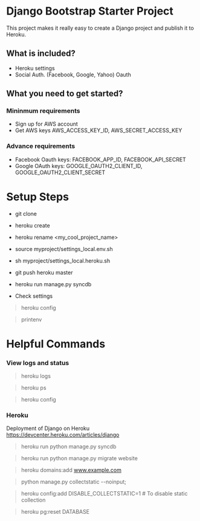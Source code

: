 Django Bootstrap Starter Project
============================
This project makes it really easy to create a Django project and publish it to Heroku.


What is included?
-----------------
* Heroku settings
* Social Auth. (Facebook, Google, Yahoo) Oauth


What you need to get started?
-----------------------------

### Mininmum requirements

* Sign up for AWS account
* Get AWS keys AWS_ACCESS_KEY_ID, AWS_SECRET_ACCESS_KEY


### Advance requirements

* Facebook Oauth keys: FACEBOOK_APP_ID, FACEBOOK_API_SECRET
* Google OAuth keys: GOOGLE_OAUTH2_CLIENT_ID, GOOGLE_OAUTH2_CLIENT_SECRET



Setup Steps
===========

* git clone
* heroku create
* heroku rename <my_cool_project_name>
* source myproject/settings_local.env.sh
* sh myproject/settings_local.heroku.sh
* git push heroku master
* heroku run manage.py syncdb


* Check settings

> heroku config

> printenv



Helpful Commands
================



### View logs and status
> heroku logs

> heroku ps

> heroku config


### Heroku 
Deployment of Django on Heroku https://devcenter.heroku.com/articles/django

> heroku run python manage.py syncdb

> heroku run python manage.py migrate website


> heroku domains:add www.example.com


> python manage.py collectstatic --noinput;

> heroku config:add DISABLE_COLLECTSTATIC=1         # To disable static collection

> heroku pg:reset DATABASE
